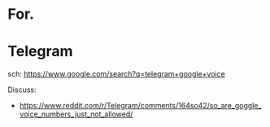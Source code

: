 # For.
# Telegram
sch: https://www.google.com/search?q=telegram+google+voice

Discuss:
- https://www.reddit.com/r/Telegram/comments/164so42/so_are_goggle_voice_numbers_just_not_allowed/

